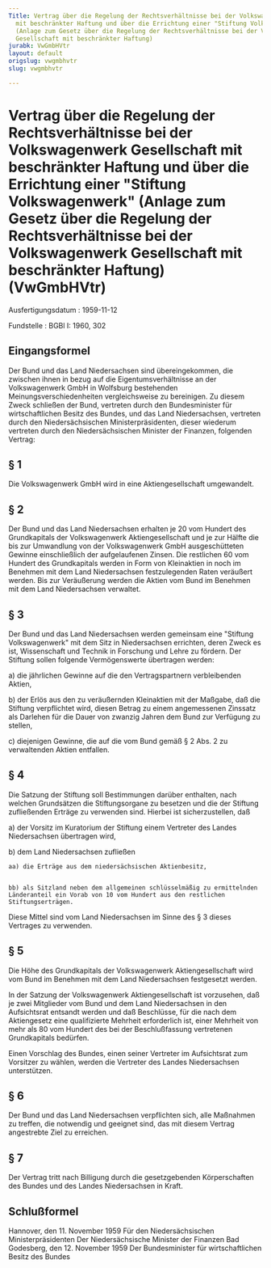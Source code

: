 ```yaml
---
Title: Vertrag über die Regelung der Rechtsverhältnisse bei der Volkswagenwerk Gesellschaft
  mit beschränkter Haftung und über die Errichtung einer "Stiftung Volkswagenwerk"
  (Anlage zum Gesetz über die Regelung der Rechtsverhältnisse bei der Volkswagenwerk
  Gesellschaft mit beschränkter Haftung)
jurabk: VwGmbHVtr
layout: default
origslug: vwgmbhvtr
slug: vwgmbhvtr

---
```


# Vertrag über die Regelung der Rechtsverhältnisse bei der Volkswagenwerk Gesellschaft mit beschränkter Haftung und über die Errichtung einer "Stiftung Volkswagenwerk" (Anlage zum Gesetz über die Regelung der Rechtsverhältnisse bei der Volkswagenwerk Gesellschaft mit beschränkter Haftung) (VwGmbHVtr)

Ausfertigungsdatum
:   1959-11-12

Fundstelle
:   BGBl I: 1960, 302



## Eingangsformel

Der Bund und das Land Niedersachsen sind übereingekommen, die zwischen ihnen in bezug auf die Eigentumsverhältnisse an der Volkswagenwerk GmbH in Wolfsburg bestehenden Meinungsverschiedenheiten vergleichsweise zu bereinigen. Zu diesem Zweck schließen der Bund, vertreten durch den Bundesminister für wirtschaftlichen Besitz des Bundes, und das Land Niedersachsen, vertreten durch den Niedersächsischen Ministerpräsidenten, dieser wiederum vertreten durch den Niedersächsischen Minister der Finanzen, folgenden Vertrag:


## § 1

Die Volkswagenwerk GmbH wird in eine Aktiengesellschaft umgewandelt.


## § 2

Der Bund und das Land Niedersachsen erhalten je 20 vom Hundert des Grundkapitals der Volkswagenwerk Aktiengesellschaft und je zur Hälfte die bis zur Umwandlung von der Volkswagenwerk GmbH ausgeschütteten Gewinne einschließlich der aufgelaufenen Zinsen.
Die restlichen 60 vom Hundert des Grundkapitals werden in Form von Kleinaktien in noch im Benehmen mit dem Land Niedersachsen festzulegenden Raten veräußert werden. Bis zur Veräußerung werden die Aktien vom Bund im Benehmen mit dem Land Niedersachsen verwaltet.


## § 3

Der Bund und das Land Niedersachsen werden gemeinsam eine "Stiftung Volkswagenwerk" mit dem Sitz in Niedersachsen errichten, deren Zweck es ist, Wissenschaft und Technik in Forschung und Lehre zu fördern.
Der Stiftung sollen folgende Vermögenswerte übertragen werden:

a)  die jährlichen Gewinne auf die den Vertragspartnern verbleibenden Aktien,


b)  der Erlös aus den zu veräußernden Kleinaktien mit der Maßgabe, daß die Stiftung verpflichtet wird, diesen Betrag zu einem angemessenen Zinssatz als Darlehen für die Dauer von zwanzig Jahren dem Bund zur Verfügung zu stellen,


c)  diejenigen Gewinne, die auf die vom Bund gemäß § 2 Abs. 2 zu verwaltenden Aktien entfallen.





## § 4

Die Satzung der Stiftung soll Bestimmungen darüber enthalten, nach welchen Grundsätzen die Stiftungsorgane zu besetzen und die der Stiftung zufließenden Erträge zu verwenden sind.
Hierbei ist sicherzustellen, daß

a)  der Vorsitz im Kuratorium der Stiftung einem Vertreter des Landes Niedersachsen übertragen wird,


b)  dem Land Niedersachsen zufließen

    aa) die Erträge aus dem niedersächsischen Aktienbesitz,


    bb) als Sitzland neben dem allgemeinen schlüsselmäßig zu ermittelnden Länderanteil ein Vorab von 10 vom Hundert aus den restlichen Stiftungserträgen.






Diese Mittel sind vom Land Niedersachsen im Sinne des § 3 dieses Vertrages zu verwenden.


## § 5

Die Höhe des Grundkapitals der Volkswagenwerk Aktiengesellschaft wird vom Bund im Benehmen mit dem Land Niedersachsen festgesetzt werden.

In der Satzung der Volkswagenwerk Aktiengesellschaft ist vorzusehen, daß je zwei Mitglieder vom Bund und dem Land Niedersachsen in den Aufsichtsrat entsandt werden und daß Beschlüsse, für die nach dem Aktiengesetz eine qualifizierte Mehrheit erforderlich ist, einer Mehrheit von mehr als 80 vom Hundert des bei der Beschlußfassung vertretenen Grundkapitals bedürfen.

Einen Vorschlag des Bundes, einen seiner Vertreter im Aufsichtsrat zum Vorsitzer zu wählen, werden die Vertreter des Landes Niedersachsen unterstützen.


## § 6

Der Bund und das Land Niedersachsen verpflichten sich, alle Maßnahmen zu treffen, die notwendig und geeignet sind, das mit diesem Vertrag angestrebte Ziel zu erreichen.


## § 7

Der Vertrag tritt nach Billigung durch die gesetzgebenden Körperschaften des Bundes und des Landes Niedersachsen in Kraft.


## Schlußformel

Hannover, den 11. November 1959
Für den Niedersächsischen Ministerpräsidenten
Der Niedersächsische Minister der Finanzen
Bad Godesberg, den 12. November 1959
Der Bundesminister für wirtschaftlichen Besitz des Bundes

